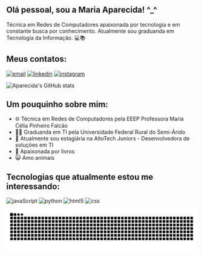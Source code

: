 ## Olá pessoal, sou a Maria Aparecida! ^_^
Técnica em Redes de Computadores apaixonada por tecnologia e em constante busca por conhecimento. Atualmente sou graduanda em Tecnologia da Informação. 💻📚

## Meus contatos:
[![email](https://img.shields.io/badge/Gmail-D14836?style=for-the-badge&logo=gmail&logoColor=white)](mailto:m.aparecida.silva04@gmail.com)
[![linkedin](https://img.shields.io/badge/LinkedIn-0077B5?style=for-the-badge&logo=linkedin&logoColor=white)](https://www.linkedin.com/in/maria-aparecida-da-silva-90623220b/)
[![instagram](https://img.shields.io/badge/Instagram-E4405F?style=for-the-badge&logo=instagram&logoColor=white)](https://instagram.com/maria_aparecida040)

![Aparecida's GitHub stats](https://github-readme-stats.vercel.app/api?username=M-Aparecida&show_icons=true&theme=dracula&include_all_commits=true&count_private=true)

## Um pouquinho sobre mim:

- 🌐 Técnica em Redes de Computadores pela EEEP Professora Maria Célia Pinheiro Falcão
- 👩‍💻 Graduanda em TI pela Universidade Federal Rural do Semi-Árido
- 🤝 Atualmente sou estagiária na AltoTech Juniors - Desenvolvedora de soluções em TI
- 📕 Apaixonada por livros
- 😺 Amo animais

## Tecnologias que atualmente estou me interessando:
![javaScript](https://img.shields.io/badge/JavaScript-323330?style=for-the-badge&logo=javascript&logoColor=F7DF1E)
![python](https://img.shields.io/badge/Python-3776AB?style=for-the-badge&logo=python&logoColor=white)
![html5](https://img.shields.io/badge/HTML5-E34F26?style=for-the-badge&logo=html5&logoColor=white)
![css](https://img.shields.io/badge/CSS3-1572B6?style=for-the-badge&logo=css3&logoColor=white)

<picture>
  <source
    media="(prefers-color-scheme: dark)"
    srcset="https://raw.githubusercontent.com/M-Aparecida/M-Aparecida/output/github-contribution-grid-snake-dark.svg"
  />
  <source
    media="(prefers-color-scheme: light)"
    srcset="https://raw.githubusercontent.com/M-Aparecida/M-Aparecida/output/github-contribution-grid-snake.svg"
  />
  <img
    alt="github contribution grid snake animation"
    src="https://raw.githubusercontent.com/M-Aparecida/M-Aparecida/output/github-contribution-grid-snake.svg"
  />
</picture>


